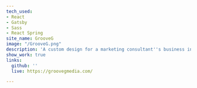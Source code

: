 ```yaml
---
tech_used:
- React
- Gatsby
- Sass
- React Spring
site_name: GrooveG
image: "/GrooveG.png"
description: 'A custom design for a marketing consultant''s business in Thailand.  '
show_work: true
links:
  github: ''
  live: https://groovegmedia.com/

---
```

